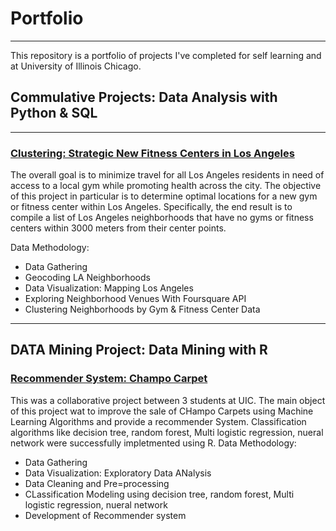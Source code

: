 # Portfolio

---
This repository is a portfolio of projects I've completed for self learning and at University of Illinois Chicago. 
 

## Commulative Projects: Data Analysis with Python & SQL
---
### [Clustering: Strategic New Fitness Centers in Los Angeles](https://github.com/SakshamSomani/ssomani3/blob/main/Data_analysis_project/Strategic-New-Fitness-Centers-LA/Data_Analysis_Project.ipynb)

The overall goal is to minimize travel for all Los Angeles residents in need of access to a local gym while promoting health across the city. The objective of this project in particular is to determine optimal locations for a new gym or fitness center within Los Angeles. Specifically, the end result is to compile a list of Los Angeles neighborhoods that have no gyms or fitness centers within 3000 meters from their center points.

Data Methodology:
  + Data Gathering
  + Geocoding LA Neighborhoods
  + Data Visualization: Mapping Los Angeles
  + Exploring Neighborhood Venues With Foursquare API
  + Clustering Neighborhoods by Gym & Fitness Center Data
  
---  
  ## DATA Mining Project: Data Mining with R 

### [Recommender System: Champo Carpet](https://github.com/SakshamSomani/ssomani3/blob/main/Data%20Mining%20Using%20R/HW5_Sol.Rmd)
This was a collaborative project between 3 students at UIC. The main object of this project wat to improve the sale of CHampo Carpets using Machine Learning Algorithms and provide a recommender System. Classification algorithms like decision tree, random forest, Multi logistic regression, nueral network were successfully impletmented using R.
Data Methodology:
  + Data Gathering
  + Data Visualization: Exploratory Data ANalysis
  + Data Cleaning and Pre=processing
  + CLassification Modeling using decision tree, random forest, Multi logistic regression, nueral network
  + Development of Recommender system
  
